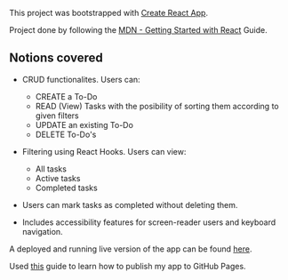 This project was bootstrapped with [Create React App](https://github.com/facebook/create-react-app).

Project done by following the [MDN - Getting Started with React](https://developer.mozilla.org/en-US/docs/Learn/Tools_and_testing/Client-side_JavaScript_frameworks/React_getting_started) Guide.

## Notions covered

- CRUD functionalites. Users can:
   * CREATE a To-Do
   * READ (View) Tasks with the posibility of sorting them according to given filters
   * UPDATE an existing To-Do
   * DELETE To-Do's

- Filtering using React Hooks. Users can view:
   * All tasks
   * Active tasks
   * Completed tasks

- Users can mark tasks as completed without deleting them.

- Includes accessibility features for screen-reader users and keyboard navigation.

A deployed and running live version of the app can be found [here](https://mihailsandulescu.github.io/React-ToDo-App/). 

Used [this](https://dev.to/yuribenjamin/how-to-deploy-react-app-in-github-pages-2a1f) guide to learn how to publish my app to GitHub Pages.